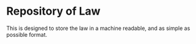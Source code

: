 # Repository of Law

This is designed to store the law in a machine readable, and as simple as possible format.